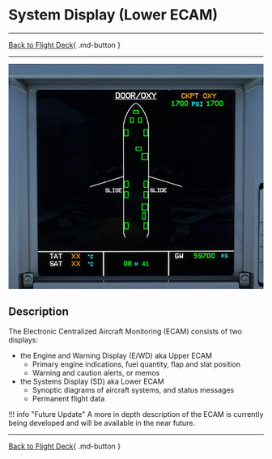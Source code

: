 # System Display (Lower ECAM)

---

[Back to Flight Deck](../index.md){ .md-button }

---

![Lower ECAM](../../../assets/a32nx-briefing/front/Lower-ECAM.jpg "Lower ECAM")

## Description

The Electronic Centralized Aircraft Monitoring (ECAM) consists of two displays:

- the Engine and Warning Display (E/WD) aka Upper ECAM
    - Primary engine indications, fuel quantity, flap and slat position
    - Warning and caution alerts, or memos
- the Systems Display (SD) aka Lower ECAM
    - Synoptic diagrams of aircraft systems, and status messages
    - Permanent flight data

<!-- TODO: UPDATE -->
!!! info "Future Update"
    A more in depth description of the ECAM is currently being developed and will be available in the near future.

---

[Back to Flight Deck](../index.md){ .md-button }
